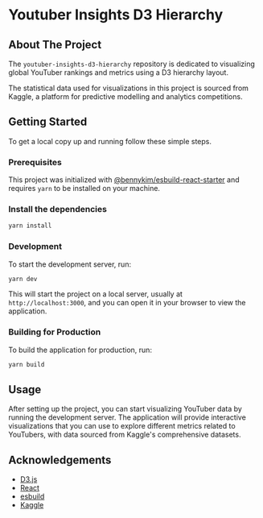 # Youtuber Insights D3 Hierarchy

## About The Project

The `youtuber-insights-d3-hierarchy` repository is dedicated to visualizing global YouTuber rankings and metrics using a D3 hierarchy layout.

The statistical data used for visualizations in this project is sourced from Kaggle, a platform for predictive modelling and analytics competitions.

## Getting Started

To get a local copy up and running follow these simple steps.

### Prerequisites

This project was initialized with [@bennykim/esbuild-react-starter](https://github.com/bennykim/esbuild-react-starter.git) and requires `yarn` to be installed on your machine.

### Install the dependencies

```sh
yarn install
```

### Development

To start the development server, run:

```sh
yarn dev
```

This will start the project on a local server, usually at `http://localhost:3000`, and you can open it in your browser to view the application.

### Building for Production

To build the application for production, run:

```sh
yarn build
```

## Usage

After setting up the project, you can start visualizing YouTuber data by running the development server. The application will provide interactive visualizations that you can use to explore different metrics related to YouTubers, with data sourced from Kaggle's comprehensive datasets.

## Acknowledgements

- [D3.js](https://d3js.org/)
- [React](https://reactjs.org/)
- [esbuild](https://esbuild.github.io/)
- [Kaggle](https://www.kaggle.com/)
